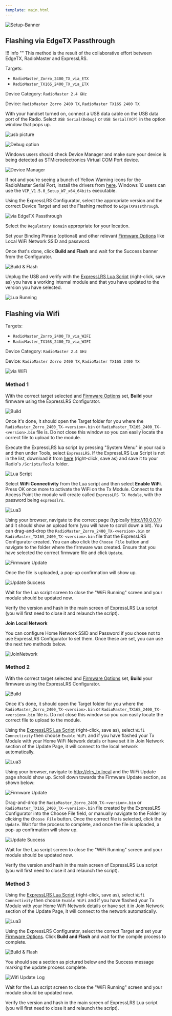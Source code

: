 ```yaml
---
template: main.html
---
```


![Setup-Banner](https://github.com/ExpressLRS/ExpressLRS-Hardware/raw/master/img/quick-start.png)

## Flashing via EdgeTX Passthrough

!!! info ""
    This method is the result of the collaborative effort between EdgeTX, RadioMaster and ExpressLRS.

Targets:

- `RadioMaster_Zorro_2400_TX_via_ETX`
- `RadioMaster_TX16S_2400_TX_via_ETX`

Device Category: `RadioMaster 2.4 GHz`

Device: `RadioMaster Zorro 2400 TX`, `RadioMaster TX16S 2400 TX`

With your handset turned on, connect a USB data cable on the USB data port of the Radio. Select `USB Serial(Debug)` or `USB Serial(VCP)` in the option window that pops up. 

![usb picture](../../assets/images/tx-internalUSBPlugged.jpg)

![Debug option](../../assets/images/tx-internalSerialDebug.jpg)

Windows users should check Device Manager and make sure your device is being detected as STMicroelectronics Virtual COM Port device. 

![Device Manager](../../assets/images/DeviceMngr.png)

If not and you're seeing a bunch of Yellow Warning icons for the RadioMaster Serial Port, install the drivers from [here](https://www.st.com/en/development-tools/stsw-stm32102.html). Windows 10 users can use the `VCP_V1.5.0_Setup_W7_x64_64bits` executable.

Using the ExpressLRS Configurator, select the appropriate version and the correct Device Target and set the Flashing method to `EdgeTXPassthrough`.

![via EdgeTX Passthrough](../../assets/images/Method_intTX_EdgeTXPassthrough.png)

Select the `Regulatory Domain` appropriate for your location.

Set your Binding Phrase (optional) and other relevant [Firmware Options] like Local WiFi Network SSID and password.

Once that's done, click **Build and Flash** and wait for the Success banner from the Configurator.

![Build & Flash](../../assets/images/BuildFlash.png)

Unplug the USB and verify with the [ExpressLRS Lua Script](https://github.com/ExpressLRS/ExpressLRS/blob/master/src/lua/elrsV2.lua?raw=true) (right-click, save as) you have a working internal module and that you have updated to the version you have selected.

![Lua Running](../../assets/images/tx-internalLuaCheck.jpg)

## Flashing via Wifi

Targets:

- `RadioMaster_Zorro_2400_TX_via_WIFI`
- `RadioMaster_TX16S_2400_TX_via_WIFI`

Device Category: `RadioMaster 2.4 GHz`

Device: `RadioMaster Zorro 2400 TX`, `RadioMaster TX16S 2400 TX`

![via WiFi](../../assets/images/Method_intTX_WiFi.png)

### Method 1

With the correct target selected and [Firmware Options] set, **Build** your firmware using the ExpressLRS Configurator.

![Build](../../assets/images/Build.png)

Once it's done, it should open the Target folder for you where the `RadioMaster_Zorro_2400_TX-<version>.bin` or `RadioMaster_TX16S_2400_TX-<version>.bin` file is. Do not close this window so you can easily locate the correct file to upload to the module.

Execute the ExpressLRS lua script by pressing "System Menu" in your radio and then under Tools, select `ExpressLRS`. If the ExpressLRS Lua Script is not in the list, download it from [here](https://github.com/ExpressLRS/ExpressLRS/blob/master/src/lua/elrsV2.lua?raw=true) (right-click, save as) and save it to your Radio's `/Scripts/Tools` folder.

![Lua Script](../../assets/images/lua1.jpg)

Select **WiFi Connectivity** from the Lua script and then select **Enable WiFi**. Press OK once more to activate the WiFi on the Tx Module. Connect to the Access Point the module will create called `ExpressLRS TX Module`, with the password being `expresslrs`.

![Lua3](../../assets/images/lua/wifi-bw.png)

Using your browser, navigate to the correct page (typically http://10.0.0.1/) and it should show an upload form (you will have to scroll down a bit). You can drag-and-drop the `RadioMaster_Zorro_2400_TX-<version>.bin` or `RadioMaster_TX16S_2400_TX-<version>.bin` file that the ExpressLRS Configurator created. You can also click the `Choose File` button and navigate to the folder where the firmware was created. Ensure that you have selected the correct firmware file and click `Update`.

![Firmware Update](../../assets/images/web-firmwareupdate.png)

Once the file is uploaded, a pop-up confirmation will show up.

![Update Success](../../assets/images/web-firmwareupdateSuccess.png)

Wait for the Lua script screen to close the "WiFi Running" screen and your module should be updated now.

Verify the version and hash in the main screen of ExpressLRS Lua script (you will first need to close it and relaunch the script).

**Join Local Network**

You can configure Home Network SSID and Password if you chose not to use ExpressLRS Configurator to set them. Once these are set, you can use the next two methods below.

![JoinNetwork](../../assets/images/web-joinnetwork.png)

### Method 2

With the correct target selected and [Firmware Options] set, **Build** your firmware using the ExpressLRS Configurator.

![Build](../../assets/images/Build.png)

Once it's done, it should open the Target folder for you where the `RadioMaster_Zorro_2400_TX-<version>.bin` or `RadioMaster_TX16S_2400_TX-<version>.bin` file is. Do not close this window so you can easily locate the correct file to upload to the module.

Using the [ExpressLRS Lua Script](https://github.com/ExpressLRS/ExpressLRS/blob/master/src/lua/elrsV2.lua?raw=true) (right-click, save as), select `Wifi Connectivity` then choose `Enable WiFi` and if you have flashed your Tx Module with your Home WiFi Network details or have set it in Join Network section of the Update Page, it will connect to the local network automatically.

![Lua3](../../assets/images/lua/wifi-bw.png)

Using your browser, navigate to http://elrs_tx.local and the WiFi Update page should show up. Scroll down towards the Firmware Update section, as shown below:

![Firmware Update](../../assets/images/web-firmwareupdate.png)

Drag-and-drop the `RadioMaster_Zorro_2400_TX-<version>.bin` or `RadioMaster_TX16S_2400_TX-<version>.bin` file created by the ExpressLRS Configurator into the Choose File field, or manually navigate to the Folder by clicking the `Choose File` button. Once the correct file is selected, click the `Update`. Wait for the process to complete, and once the file is uploaded, a pop-up confirmation will show up.

![Update Success](../../assets/images/web-firmwareupdateSuccess.png)

Wait for the Lua script screen to close the "WiFi Running" screen and your module should be updated now.

Verify the version and hash in the main screen of ExpressLRS Lua script (you will first need to close it and relaunch the script).

### Method 3

Using the [ExpressLRS Lua Script](https://github.com/ExpressLRS/ExpressLRS/blob/master/src/lua/elrsV2.lua?raw=true) (right-click, save as), select `Wifi Connectivity` then choose `Enable WiFi` and if you have flashed your Tx Module with your Home WiFi Network details or have set it in Join Network section of the Update Page, it will connect to the network automatically.

![Lua3](../../assets/images/lua/wifi-bw.png)

Using the ExpressLRS Configurator, select the correct Target and set your [Firmware Options]. Click **Build and Flash** and wait for the compile process to complete. 

![Build & Flash](../../assets/images/BuildFlash.png)

You should see a section as pictured below and the Success message marking the update process complete.

![Wifi Update Log](../../assets/images/WifiUpdateLog.png)

Wait for the Lua script screen to close the "WiFi Running" screen and your module should be updated now.

Verify the version and hash in the main screen of ExpressLRS Lua script (you will first need to close it and relaunch the script).

[Firmware Options]: ../firmware-options.md
[Radio Preparation]: tx-prep.md